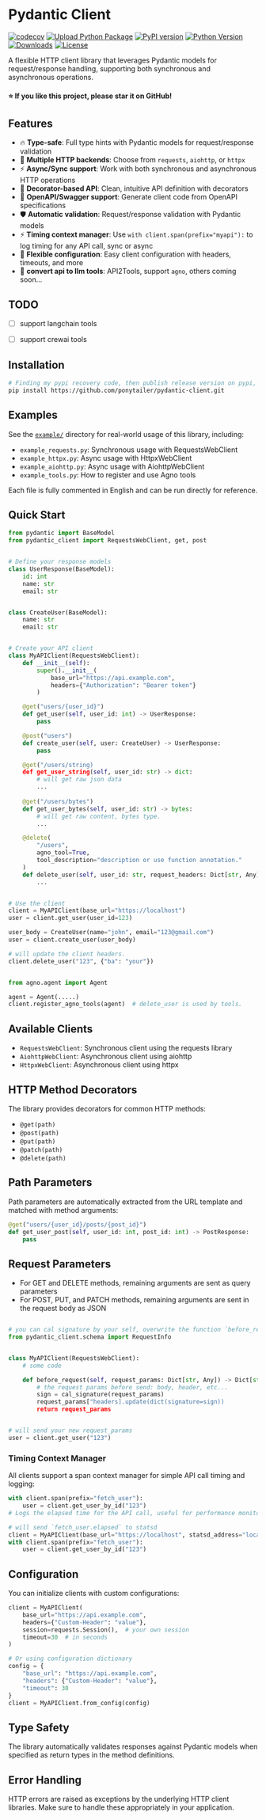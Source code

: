 # Pydantic Client

[![codecov](https://codecov.io/gh/ponytailer/pydantic-client/branch/main/graph/badge.svg?token=CZX5V1YP22)](https://codecov.io/gh/ponytailer/pydantic-client)
[![Upload Python Package](https://github.com/ponytailer/pydantic-client/actions/workflows/python-publish.yml/badge.svg)](https://github.com/ponytailer/pydantic-client/actions/workflows/python-publish.yml)
[![PyPI version](https://badge.fury.io/py/pydantic-client.svg)](https://badge.fury.io/py/pydantic-client)
[![Python Version](https://img.shields.io/pypi/pyversions/pydantic-client.svg)](https://pypi.org/project/pydantic-client/)
[![Downloads](https://pepy.tech/badge/pydantic-client)](https://pepy.tech/project/pydantic-client)
[![License](https://img.shields.io/github/license/ponytailer/pydantic-client.svg)](https://github.com/ponytailer/pydantic-client/blob/main/LICENSE)

A flexible HTTP client library that leverages Pydantic models for request/response handling,
supporting both synchronous and asynchronous operations.

#### ⭐ If you like this project, please star it on GitHub!

## Features

- 🔥 **Type-safe**: Full type hints with Pydantic models for request/response validation
- 🚀 **Multiple HTTP backends**: Choose from `requests`, `aiohttp`, or `httpx`
- ⚡ **Async/Sync support**: Work with both synchronous and asynchronous HTTP operations
- 🎯 **Decorator-based API**: Clean, intuitive API definition with decorators
- 📝 **OpenAPI/Swagger support**: Generate client code from OpenAPI specifications
- 🛡️ **Automatic validation**: Request/response validation with Pydantic models
- ⚡ **Timing context manager**: Use `with client.span(prefix="myapi"):` to log timing for any API call, sync or async
- 🔧 **Flexible configuration**: Easy client configuration with headers, timeouts, and more
- 🔧 **convert api to llm tools**: API2Tools, support `agno`, others coming soon...

## TODO

- [ ] support langchain tools
- [ ] support crewai tools


## Installation

```bash
# Finding my pypi recovery code, then publish release version on pypi, maybe a month later.
pip install https://github.com/ponytailer/pydantic-client.git
```


## Examples

See the [`example/`](./example/) directory for real-world usage of this library, including:

- `example_requests.py`: Synchronous usage with RequestsWebClient
- `example_httpx.py`: Async usage with HttpxWebClient
- `example_aiohttp.py`: Async usage with AiohttpWebClient
- `example_tools.py`: How to register and use Agno tools

Each file is fully commented in English and can be run directly for reference.

## Quick Start

```python
from pydantic import BaseModel
from pydantic_client import RequestsWebClient, get, post


# Define your response models
class UserResponse(BaseModel):
    id: int
    name: str
    email: str


class CreateUser(BaseModel):
    name: str
    email: str


# Create your API client
class MyAPIClient(RequestsWebClient):
    def __init__(self):
        super().__init__(
            base_url="https://api.example.com",
            headers={"Authorization": "Bearer token"}
        )

    @get("users/{user_id}")
    def get_user(self, user_id: int) -> UserResponse:
        pass

    @post("users")
    def create_user(self, user: CreateUser) -> UserResponse:
        pass

    @get("/users/string)
    def get_user_string(self, user_id: str) -> dict:
        # will get raw json data
        ...
    
    @get("/users/bytes")
    def get_user_bytes(self, user_id: str) -> bytes:
        # will get raw content, bytes type.
        ...

    @delete(
        "/users",
        agno_tool=True,
        tool_description="description or use function annotation."
    )
    def delete_user(self, user_id: str, request_headers: Dict[str, Any]):
        ...


# Use the client
client = MyAPIClient(base_url="https://localhost")
user = client.get_user(user_id=123)

user_body = CreateUser(name="john", email="123@gmail.com")
user = client.create_user(user_body)

# will update the client headers.
client.delete_user("123", {"ba": "your"})


from agno.agent import Agent

agent = Agent(.....)
client.register_agno_tools(agent)  # delete_user is used by tools.

```

## Available Clients

- `RequestsWebClient`: Synchronous client using the requests library
- `AiohttpWebClient`: Asynchronous client using aiohttp
- `HttpxWebClient`: Asynchronous client using httpx

## HTTP Method Decorators

The library provides decorators for common HTTP methods:

- `@get(path)`
- `@post(path)`
- `@put(path)`
- `@patch(path)`
- `@delete(path)`

## Path Parameters

Path parameters are automatically extracted from the URL template and matched with method arguments:

```python
@get("users/{user_id}/posts/{post_id}")
def get_user_post(self, user_id: int, post_id: int) -> PostResponse:
    pass
```

## Request Parameters

- For GET and DELETE methods, remaining arguments are sent as query parameters
- For POST, PUT, and PATCH methods, remaining arguments are sent in the request body as JSON

```python

# you can cal signature by your self, overwrite the function `before_request`
from pydantic_client.schema import RequestInfo


class MyAPIClient(RequestsWebClient):
    # some code

    def before_request(self, request_params: Dict[str, Any]) -> Dict[str, Any]:
        # the request params before send: body, header, etc...
        sign = cal_signature(request_params)
        request_params["headers].update(dict(signature=sign))
        return request_params


# will send your new request_params
user = client.get_user("123")

```


### Timing Context Manager

All clients support a span context manager for simple API call timing and logging:

```python
with client.span(prefix="fetch_user"):
    user = client.get_user_by_id("123")
# Logs the elapsed time for the API call, useful for performance monitoring.

# will send `fetch_user.elapsed` to statsd
client = MyAPIClient(base_url="https://localhost", statsd_address="localhost:8125")
with client.span(prefix="fetch_user"):
    user = client.get_user_by_id("123")

```

## Configuration

You can initialize clients with custom configurations:

```python
client = MyAPIClient(
    base_url="https://api.example.com",
    headers={"Custom-Header": "value"},
    session=requests.Session(),  # your own session
    timeout=30  # in seconds
)

# Or using configuration dictionary
config = {
    "base_url": "https://api.example.com",
    "headers": {"Custom-Header": "value"},
    "timeout": 30
}
client = MyAPIClient.from_config(config)
```

## Type Safety

The library automatically validates responses against Pydantic models when specified as return types
in the method definitions.

## Error Handling

HTTP errors are raised as exceptions by the underlying HTTP client libraries. Make sure to handle
these appropriately in your application.
